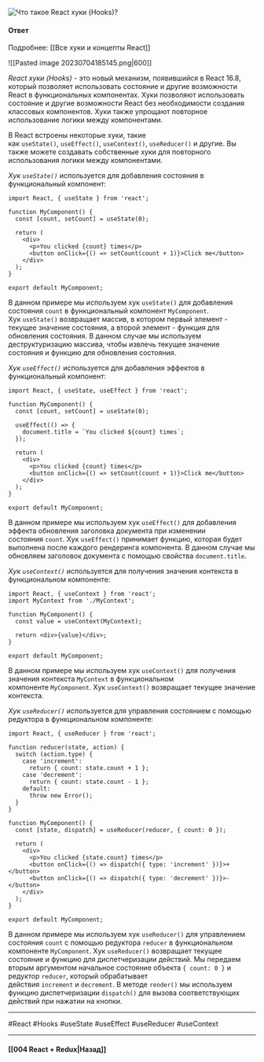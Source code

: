 ![Что такое React хуки (Hooks)?](https://youtu.be/RpcB5jnJvcI?t=475)

#### Ответ

Подробнее: [[Все хуки и концепты React]]

![[Pasted image 20230704185145.png|600]]

*React хуки (Hooks)* - это новый механизм, появившийся в React 16.8, который позволяет использовать состояние и другие возможности React в функциональных компонентах. Хуки позволяют использовать состояние и другие возможности React без необходимости создания классовых компонентов. Хуки также упрощают повторное использование логики между компонентами.

В React встроены некоторые хуки, такие как `useState()`, `useEffect()`, `useContext()`, `useReducer()` и другие. Вы также можете создавать собственные хуки для повторного использования логики между компонентами.

*Хук `useState()`* используется для добавления состояния в функциональный компонент:

```
import React, { useState } from 'react';

function MyComponent() {
  const [count, setCount] = useState(0);

  return (
    <div>
      <p>You clicked {count} times</p>
      <button onClick={() => setCount(count + 1)}>Click me</button>
    </div>
  );
}

export default MyComponent;
```

В данном примере мы используем хук `useState()` для добавления состояния `count` в функциональный компонент `MyComponent`. Хук `useState()` возвращает массив, в котором первый элемент - текущее значение состояния, а второй элемент - функция для обновления состояния. В данном случае мы используем деструктуризацию массива, чтобы извлечь текущее значение состояния и функцию для обновления состояния.

*Хук `useEffect()`* используется для добавления эффектов в функциональный компонент:

```
import React, { useState, useEffect } from 'react';

function MyComponent() {
  const [count, setCount] = useState(0);

  useEffect(() => {
    document.title = `You clicked ${count} times`;
  });

  return (
    <div>
      <p>You clicked {count} times</p>
      <button onClick={() => setCount(count + 1)}>Click me</button>
    </div>
  );
}

export default MyComponent;
```

В данном примере мы используем хук `useEffect()` для добавления эффекта обновления заголовка документа при изменении состояния `count`. Хук `useEffect()` принимает функцию, которая будет выполнена после каждого рендеринга компонента. В данном случае мы обновляем заголовок документа с помощью свойства `document.title`.

*Хук `useContext()`* используется для получения значения контекста в функциональном компоненте:

```
import React, { useContext } from 'react';
import MyContext from './MyContext';

function MyComponent() {
  const value = useContext(MyContext);

  return <div>{value}</div>;
}

export default MyComponent;
```

В данном примере мы используем хук `useContext()` для получения значения контекста `MyContext` в функциональном компоненте `MyComponent`. Хук `useContext()` возвращает текущее значение контекста.

*Хук `useReducer()`* используется для управления состоянием с помощью редуктора в функциональном компоненте:

```
import React, { useReducer } from 'react';

function reducer(state, action) {
  switch (action.type) {
    case 'increment':
      return { count: state.count + 1 };
    case 'decrement':
      return { count: state.count - 1 };
    default:
      throw new Error();
  }
}

function MyComponent() {
  const [state, dispatch] = useReducer(reducer, { count: 0 });

  return (
    <div>
      <p>You clicked {state.count} times</p>
      <button onClick={() => dispatch({ type: 'increment' })}>+</button>
      <button onClick={() => dispatch({ type: 'decrement' })}>-</button>
    </div>
  );
}

export default MyComponent;
```

В данном примере мы используем хук `useReducer()` для управлением состояния `count` с помощью редуктора `reducer` в функциональном компоненте `MyComponent`. Хук `useReducer()` возвращает текущее состояние и функцию для диспетчеризации действий. Мы передаем вторым аргументом начальное состояние объекта `{ count: 0 }` и редуктор `reducer`, который обрабатывает действия `increment` и `decrement`. В методе `render()` мы используем функцию диспетчеризации `dispatch()` для вызова соответствующих действий при нажатии на кнопки.

____
#React #Hooks #useState #useEffect #useReducer #useContext 

____

#### [[004 React + Redux|Назад]]